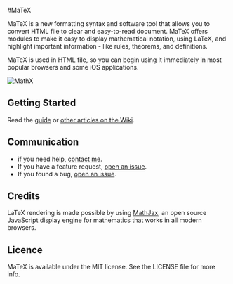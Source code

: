 #MaTeX

MaTeX is a new formatting syntax and software tool that allows you to convert HTML file to clear and easy-to-read document. MaTeX offers modules to make it easy to display mathematical notation, using LaTeX, and highlight important information - like rules, theorems, and definitions.

MaTeX is used in HTML file, so you can begin using it immediately in most popular browsers and some iOS applications.

![MathX](http://mathxapp.github.io/matex/images/matex-hero.jpg)

Getting Started
---

Read the [guide](https://github.com/mathxapp/matex/wiki/Getting-Started) or [other articles on the Wiki](https://github.com/mathxapp/matex/wiki).

Communication
---

* if you need help, [contact me]().
* If you have a feature request, [open an issue](https://github.com/mathxapp/matex/issues).
* If you found a bug, [open an issue](https://github.com/mathxapp/matex/issues).

Credits
---

LaTeX rendering is made possible by using [MathJax](http://www.mathjax.org), an open source JavaScript display engine for mathematics that works in all modern browsers. 

Licence
---

MaTeX is available under the MIT license. See the LICENSE file for more info.